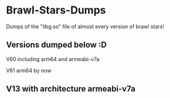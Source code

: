 # Brawl-Stars-Dumps
Dumps of the "libg.so" file of almost every version of brawl stars!

Versions dumped below :D
-------------------------------------
V60 including arm64 and armeabi-v7a

V61 arm64 by now

V13 with architecture armeabi-v7a
-------------------------------------
